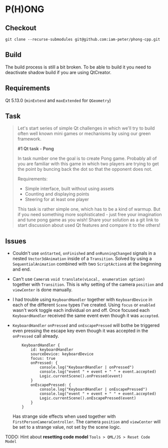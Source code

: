 # P(H)ONG

## Checkout

```
git clone --recurse-submodules git@github.com:iam-peter/phong-cpp.git
```

## Build

The build process is still a bit broken. To be able to build it you need to deactivate shadow build if you are using QtCreator.

## Requirements

Qt 5.13.0 (`minExtend` and `maxExtended`  for `QGeometry`)

## Task

> Let's start series of simple Qt challenges in which we'll try to build often well known mini games or mechanisms by using our green framework.
>
> __#1 Qt task - Pong__
>
> In task number one the goal is to create Pong game. Probably all of you are familiar with this game in which two players are trying to get the point by buncing back the dot so that the opponent does not.
>
> Requirements:
> - Simple interface, built without using assets
> - Counting and displaying points
> - Steering for at least one player
>
> This task is rather simple one, which has to be a kind of warmup. But if you need something more sophisticated - just free your imagination and tune pong game as you wish!
Share your solution as a git link to start discussion about used Qt features and compare it to the others!

## Issues
- Couldn't use `onStarted`, `onFinished` and `onRunningChanged` signals in a nested `Vector3dAnimation` inside of a `Transition`. Solved by using a `SequentialAnimation` combined with two `ScriptAction`s at the beginning and end.

- Can't use `Camera`s `void translate(vLocal, enumeration option)` together with `Transition`. This is why setting of the camera `position` and `viewCenter` is done manually.

- I had trouble using `KeyboardHandler` together with `KeyboardDevice` in each of the different `Scene` types I've created. Using `focus` or `enabled` wasn't work toggle each individual on and off. Once focused each `KeyboardHandler` received the same event even though it was `accepted`.

- `KeyboardHandler` `onPressed` and `onEscapePressed` will bothe be triggered even pressing the escape key even though it was accepted in the `onPressed` call already.
    ```
        KeyboardHandler {
            id: keyboardHandler
            sourceDevice: keyboardDevice
            focus: true
            onPressed: {
                console.log("KeyboardHandler | onPressed")
                console.log("event " + event + " " + event.accepted)
                Logic.currentScene().onPressed(event)
            }
            onEscapePressed: {
                console.log("KeyboardHandler | onEscapePressed")
                console.log("event " + event + " " + event.accepted)
                Logic.currentScene().onEscapePressed(event)
            }
        }
    ```
    Has strange side effects when used together with `FirstPersonCameraController`. The camera `position` and `viewCenter` will be set to a strange value, not set by the scene logic.

TODO: Hint about **resetting code model** `Tools > QML/JS > Reset Code Model`
